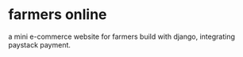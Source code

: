 # farmers online 
a mini e-commerce website for farmers build with django, integrating paystack payment.
